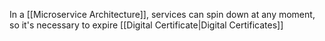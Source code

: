 In a [[Microservice Architecture]], services can spin down at any moment, so it's necessary to expire [[Digital Certificate|Digital Certificates]]